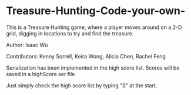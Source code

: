 # Treasure-Hunting-Code-your-own-
This is a Treasure Hunting game, where a player moves around on a 2-D grid, digging in locations to try and find the treasure.

Author: Isaac Wu

Contributors: Kenny Sorrell, Keira Wong, Alicia Chen, Rachel Feng

Serialization has been implemented in the high score list. Scores will be saved in a highScore.ser file

Just simply check the high score list by typing "S" at the start.
